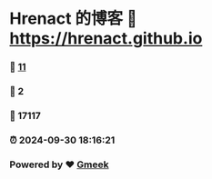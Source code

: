 # Hrenact 的博客 :link: https://hrenact.github.io 
### :page_facing_up: [11](https://hrenact.github.io/tag.html) 
### :speech_balloon: 2 
### :hibiscus: 17117 
### :alarm_clock: 2024-09-30 18:16:21 
### Powered by :heart: [Gmeek](https://github.com/Meekdai/Gmeek)
